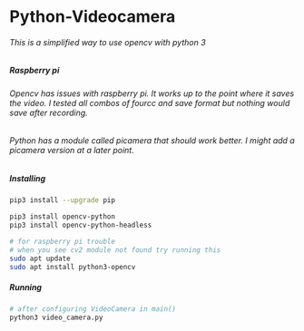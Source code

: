 # Python-Videocamera
###### This is a simplified way to use opencv with python 3

##
##### Raspberry pi
###### Opencv has issues with raspberry pi. It works up to the point where it saves the video. I tested all combos of fourcc and save format but nothing would save after recording.
###### Python has a module called picamera that should work better. I might add a picamera version at a later point.
##

##### Installing
```bash
pip3 install --upgrade pip

pip3 install opencv-python
pip3 install opencv-python-headless

# for raspberry pi trouble 
# when you see cv2 module not found try running this
sudo apt update
sudo apt install python3-opencv
```

##### Running
```bash
# after configuring VideoCamera in main()
python3 video_camera.py
```

